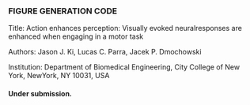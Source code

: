 ### FIGURE GENERATION CODE

Title: Action enhances perception:  Visually evoked neuralresponses are enhanced when engaging in a motor task

Authors: Jason J. Ki, Lucas C. Parra, Jacek P. Dmochowski

Institution: Department of Biomedical Engineering, City College of New York, NewYork, NY 10031, USA

#### Under submission.
